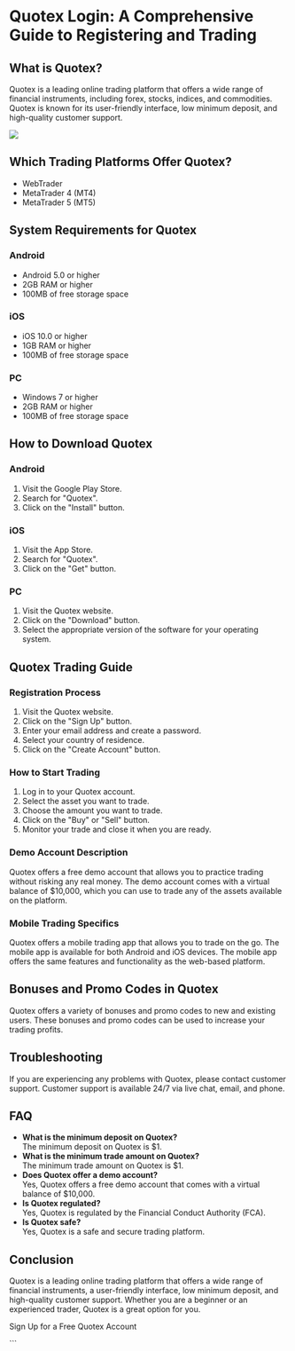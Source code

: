 # Quotex Login: A Comprehensive Guide to Registering and Trading

## What is Quotex?

Quotex is a leading online trading platform that offers a wide range of
financial instruments, including forex, stocks, indices, and
commodities. Quotex is known for its user-friendly interface, low
minimum deposit, and high-quality customer support.

[![](https://static.quotex.io/files/12_en/300_250.jpg)](https://traff.sbs/brokerqxlid)

## Which Trading Platforms Offer Quotex?

-   WebTrader
-   MetaTrader 4 (MT4)
-   MetaTrader 5 (MT5)

## System Requirements for Quotex

### Android

-   Android 5.0 or higher
-   2GB RAM or higher
-   100MB of free storage space

### iOS

-   iOS 10.0 or higher
-   1GB RAM or higher
-   100MB of free storage space

### PC

-   Windows 7 or higher
-   2GB RAM or higher
-   100MB of free storage space

## How to Download Quotex

### Android

1.  Visit the Google Play Store.
2.  Search for "Quotex".
3.  Click on the "Install" button.

### iOS

1.  Visit the App Store.
2.  Search for "Quotex".
3.  Click on the "Get" button.

### PC

1.  Visit the Quotex website.
2.  Click on the "Download" button.
3.  Select the appropriate version of the software for your operating
    system.

## Quotex Trading Guide

### Registration Process

1.  Visit the Quotex website.
2.  Click on the "Sign Up" button.
3.  Enter your email address and create a password.
4.  Select your country of residence.
5.  Click on the "Create Account" button.

### How to Start Trading

1.  Log in to your Quotex account.
2.  Select the asset you want to trade.
3.  Choose the amount you want to trade.
4.  Click on the "Buy" or "Sell" button.
5.  Monitor your trade and close it when you are ready.

### Demo Account Description

Quotex offers a free demo account that allows you to practice trading
without risking any real money. The demo account comes with a virtual
balance of \$10,000, which you can use to trade any of the assets
available on the platform.

### Mobile Trading Specifics

Quotex offers a mobile trading app that allows you to trade on the go.
The mobile app is available for both Android and iOS devices. The mobile
app offers the same features and functionality as the web-based
platform.

## Bonuses and Promo Codes in Quotex

Quotex offers a variety of bonuses and promo codes to new and existing
users. These bonuses and promo codes can be used to increase your
trading profits.

## Troubleshooting

If you are experiencing any problems with Quotex, please contact
customer support. Customer support is available 24/7 via live chat,
email, and phone.

## FAQ

-   **What is the minimum deposit on Quotex?**\
    The minimum deposit on Quotex is \$1.
-   **What is the minimum trade amount on Quotex?**\
    The minimum trade amount on Quotex is \$1.
-   **Does Quotex offer a demo account?**\
    Yes, Quotex offers a free demo account that comes with a virtual
    balance of \$10,000.
-   **Is Quotex regulated?**\
    Yes, Quotex is regulated by the Financial Conduct Authority (FCA).
-   **Is Quotex safe?**\
    Yes, Quotex is a safe and secure trading platform.

## Conclusion

Quotex is a leading online trading platform that offers a wide range of
financial instruments, a user-friendly interface, low minimum deposit,
and high-quality customer support. Whether you are a beginner or an
experienced trader, Quotex is a great option for you.

Sign Up for a Free Quotex Account

\`\`\`

